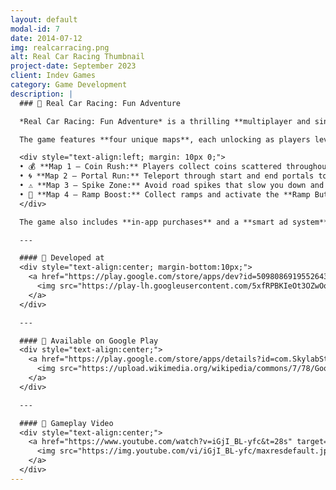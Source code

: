 ```yaml
---
layout: default
modal-id: 7
date: 2014-07-12
img: realcarracing.png
alt: Real Car Racing Thumbnail
project-date: September 2023
client: Indev Games 
category: Game Development
description: |
  ### 🚗 Real Car Racing: Fun Adventure  

  *Real Car Racing: Fun Adventure* is a thrilling **multiplayer and single-player racing game** built with the powerful RCC system. It combines exciting physics-based car handling with creative map mechanics that evolve as players progress through levels.

  The game features **four unique maps**, each unlocking as players level up — and every map introduces a special gameplay twist:

  <div style="text-align:left; margin: 10px 0;">
  • 💰 **Map 1 – Coin Rush:** Players collect coins scattered throughout the track.<br>
  • 🌀 **Map 2 – Portal Run:** Teleport through start and end portals to skip sections of the race.<br>
  • ⚠️ **Map 3 – Spike Zone:** Avoid road spikes that slow you down and challenge your control.<br>
  • 🚀 **Map 4 – Ramp Boost:** Collect ramps and activate the **Ramp Button** to spawn a ramp that launches your car forward for a high-speed leap!<br>
  </div>

  The game also includes **in-app purchases** and a **smart ad system** integrating both **AppLovin** and **AdMob** — ensuring smooth ad serving and better revenue performance. If one ad network fails to load due to excessive requests, the other automatically takes over.

  ---

  #### 🏢 Developed at  
  <div style="text-align:center; margin-bottom:10px;">
    <a href="https://play.google.com/store/apps/dev?id=5098086919552643266&hl=en" target="_blank">
      <img src="https://play-lh.googleusercontent.com/5xfRPBKIeOt3OZwOoTTY-m9i1U3lW26WVxaXS1yHP7Oung5V0_kwHP2bDorunyuYPw=w3840-h2160" width="260" alt="Skylab Studios Logo">
    </a>
  </div>

  ---

  #### 📱 Available on Google Play  
  <div style="text-align:center;">
    <a href="https://play.google.com/store/apps/details?id=com.SkylabStudios.CarRacing&hl=en" target="_blank" class="store-badge">
      <img src="https://upload.wikimedia.org/wikipedia/commons/7/78/Google_Play_Store_badge_EN.svg" alt="Get it on Google Play">
    </a>
  </div>

  ---

  #### 🎥 Gameplay Video  
  <div style="text-align:center;">
    <a href="https://www.youtube.com/watch?v=iGjI_BL-yfc&t=28s" target="_blank" class="youtube-thumb">
      <img src="https://img.youtube.com/vi/iGjI_BL-yfc/maxresdefault.jpg" alt="Real Car Racing Gameplay Thumbnail">
    </a>
  </div>
---
```

